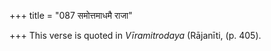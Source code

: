 +++
title = "087 समोत्तमाधमै राजा"

+++
This verse is quoted in *Vīramitrodaya* (Rājanīti, (p. 405).


